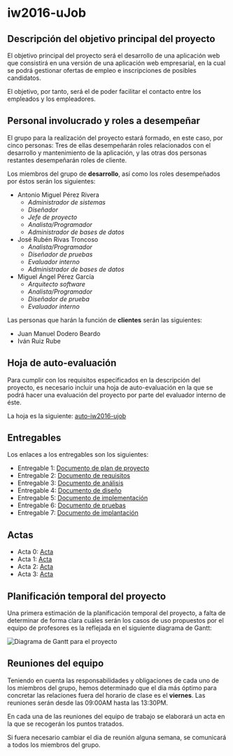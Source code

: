 # iw2016-uJob

## Descripción del objetivo principal del proyecto

El objetivo principal del proyecto será el desarrollo de una aplicación web que consistirá en una versión de una aplicación web empresarial, en la cual se podrá gestionar ofertas de empleo e inscripciones de posibles candidatos.

El objetivo, por tanto, será el de poder facilitar el contacto entre los empleados y los empleadores.  



## Personal involucrado y roles a desempeñar

El grupo para la realización del proyecto estará formado, en este caso, por cinco personas: Tres de ellas desempeñarán roles relacionados con el desarrollo y mantenimiento de la aplicación, y las otras dos personas restantes desempeñarán roles de cliente.  

Los miembros del grupo de **desarrollo**, así como los roles desempeñados por éstos serán los siguientes:

- Antonio Miguel Pérez Rivera
	- _Administrador de sistemas_
    - _Diseñador_
    - _Jefe de proyecto_
    - _Analista/Programador_
    - _Administrador de bases de datos_
- José Rubén Rivas Troncoso
	- _Analista/Programador_
    - _Diseñador de pruebas_
    - _Evaluador interno_
    - _Administrador de bases de datos_
- Miguel Ángel Pérez García
	- _Arquitecto software_
    - _Analista/Programador_
    - _Diseñador de prueba_
    - _Evaluador interno_
    
Las personas que harán la función de **clientes** serán las siguientes:

- Juan Manuel Dodero Beardo
- Iván Ruiz Rube


## Hoja de auto-evaluación

Para cumplir con los requisitos especificados en la descripción del proyecto, es necesario incluir una hoja de auto-evaluación en la que se podrá hacer una evaluación del proyecto por parte del evaluador interno de éste.

La hoja es la siguiente: [auto-iw2016-ujob](https://docs.google.com/spreadsheets/d/19Yv-LLJlgBZpy8_TQ4O5jc04gUa-7cN5Fk5i38aFg5I/edit?usp=sharing "Enlace a la hoja")


## Entregables

Los enlaces a los entregables son los siguientes:

- Entregable 1: [Documento de plan de proyecto](https://docs.google.com/document/d/1e_jBVy07n-rt-wZWdAkCxH-Pj3u3UxImnWr1FOXZws0/edit?usp=sharing "Enlace")  
- Entregable 2: [Documento de requisitos](https://docs.google.com/document/d/1BLtrUimpO0CgFEZaDtmCe3OEUPdF9Q3IRYwZ80RX4fY/edit?usp=sharing "Enlace")
- Entregable 3: [Documento de análisis](https://docs.google.com/document/d/1kNRkpYdp-kIuYemUMJ3Bk6vmWuDwheJjfnlbEjSVvNc/edit?usp=sharing "Enlace")
- Entregable 4: [Documento de diseño](https://docs.google.com/document/d/1gJT6GWpu3aCGcNgt2KNO3pqXP7Q0RVNo4ciKgYxyIX4/edit?usp=sharing "Enlace")
- Entregable 5: [Documento de implementación](https://drive.google.com/open?id=1rhNAAviZuvdd25dd9i4HJItm3xAp-hRVdudVRo4Vtwg "Enlace")
- Entregable 6: [Documento de pruebas](https://drive.google.com/open?id=1Q5m8DUiul4Ew_0FKw7YveB0xMJ2quH6iQiBU5X7bwNg "Enlace")
- Entregable 7: [Documento de implantación](https://drive.google.com/open?id=1otN_zFGMsF9XYkmeHKqhjwC8QtXokN76dVlWi0giWkQ "Enlace")

## Actas
 - Acta 0: [Acta](https://www.keepandshare.com/doc17/8180/acta0-pdf-606k?da=y "Enlace")
 - Acta 1: [Acta](https://www.keepandshare.com/doc17/8181/acta1-pdf-595k?da=y "Enlace")
 - Acta 2: [Acta](https://www.keepandshare.com/doc17/8178/acta2-pdf-661k?da=y "Enlace")
 - Acta 3: [Acta](https://www.keepandshare.com/doc17/8179/acta3-pdf-660k?da=y "Enlace")

## Planificación temporal del proyecto

Una primera estimación de la planificación temporal del proyecto, a falta de determinar de forma clara cuáles serán los casos de uso propuestos por el equipo de profesores es la reflejada en el siguiente diagrama de Gantt:

![Diagrama de Gantt para el proyecto](http://s32.postimg.org/t6n50n94l/gantt.png)


## Reuniones del equipo

Teniendo en cuenta las responsabilidades y obligaciones de cada uno de los miembros del grupo, hemos determinado que el dia más óptimo para concretar las relaciones fuera del horario de clase es el **viernes**. Las reuniones serán desde las 09:00AM hasta las 13:30PM.

En cada una de las reuniones del equipo de trabajo se elaborará un acta en la que se recogerán los puntos tratados. 

Si fuera necesario cambiar el dia de reunión alguna semana, se comunicará a todos los miembros del grupo.

